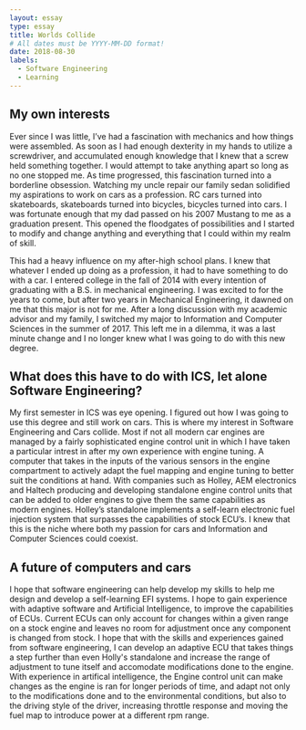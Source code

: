 ```yaml
---
layout: essay
type: essay
title: Worlds Collide
# All dates must be YYYY-MM-DD format!
date: 2018-08-30
labels:
  - Software Engineering
  - Learning
---
```



## My own interests

Ever since I was little, I’ve had a fascination with mechanics and how things were assembled. As soon as I had enough dexterity in my hands to utilize a screwdriver, and accumulated enough knowledge that I knew that a screw held something together. I would attempt to take anything apart so long as no one stopped me. As time progressed, this fascination turned into a borderline obsession. Watching my uncle repair our family sedan solidified my aspirations to work on cars as a profession. RC cars turned into skateboards, skateboards turned into bicycles, bicycles turned into cars. I was fortunate enough that my dad passed on his 2007 Mustang to me as a graduation present. This opened the floodgates of possibilities and I started to modify and change anything and everything that I could within my realm of skill. 

This had a heavy influence on my after-high school plans. I knew that whatever I ended up doing as a profession, it had to have something to do with a car. I entered college in the fall of 2014 with every intention of graduating with a B.S. in mechanical engineering. I was excited to for the years to come, but after two years in Mechanical Engineering, it dawned on me that this major is not for me. After a long discussion with my academic advisor and my family, I switched my major to Information and Computer Sciences in the summer of 2017. This left me in a dilemma, it was a last minute change and I no longer knew what I was going to do with this new degree. 

## What does this have to do with ICS, let alone Software Engineering?

My first semester in ICS was eye opening. I figured out how I was going to use this degree and still work on cars. This is where my interest in Software Engineering and Cars collide. Most if not all modern car engines are managed by a fairly sophisticated engine control unit in which I have taken a particular intrest in after my own experience with engine tuning. A computer that takes in the inputs of the various sensors in the engine compartment to actively adapt the fuel mapping and engine tuning to better suit the conditions at hand. With companies such as Holley, AEM electronics and Haltech producing and developing standalone engine control units that can be added to older engines to give them the same capabilities as modern engines. Holley’s standalone implements a self-learn electronic fuel injection system that surpasses the capabilities of stock ECU’s. I knew that this is the niche where both my passion for cars and Information and Computer Sciences could coexist.  

## A future of computers and cars

I hope that software engineering can help develop my skills to help me design and develop a self-learning EFI systems. I hope to gain experience with adaptive software and Artificial Intelligence, to improve the capabilities of ECUs. Current ECUs can only account for changes within a given range on a stock engine and leaves no room for adjustment once any component is changed from stock. I hope that with the skills and experiences gained from software engineering, I can develop an adaptive ECU that takes things a step further than even Holly's standalone and increase the range of adjustment to tune itself and accomodate modifications done to the engine. With experience in artifical intelligence, the Engine control unit can make changes as the engine is ran for longer periods of time, and adapt not only to the modifications done and to the environmental conditions, but also to the driving style of the driver, increasing throttle response and moving the fuel map to introduce power at a different rpm range. 
